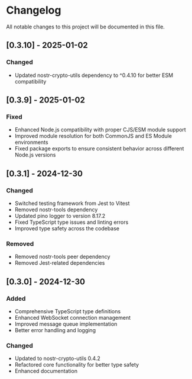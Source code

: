# Changelog

All notable changes to this project will be documented in this file.

## [0.3.10] - 2025-01-02

### Changed
- Updated nostr-crypto-utils dependency to ^0.4.10 for better ESM compatibility

## [0.3.9] - 2025-01-02

### Fixed
- Enhanced Node.js compatibility with proper CJS/ESM module support
- Improved module resolution for both CommonJS and ES Module environments
- Fixed package exports to ensure consistent behavior across different Node.js versions

## [0.3.1] - 2024-12-30

### Changed
- Switched testing framework from Jest to Vitest
- Removed nostr-tools dependency
- Updated pino logger to version 8.17.2
- Fixed TypeScript type issues and linting errors
- Improved type safety across the codebase

### Removed
- Removed nostr-tools peer dependency
- Removed Jest-related dependencies

## [0.3.0] - 2024-12-30

### Added
- Comprehensive TypeScript type definitions
- Enhanced WebSocket connection management
- Improved message queue implementation
- Better error handling and logging

### Changed
- Updated to nostr-crypto-utils 0.4.2
- Refactored core functionality for better type safety
- Enhanced documentation
